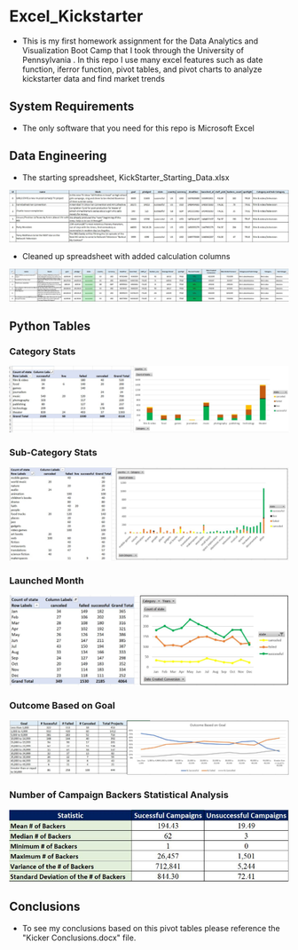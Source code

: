 # Excel_Kickstarter
* This is my first homework assignment for the Data Analytics and Visualization Boot Camp that I took through the University of Pennsylvania . In this repo I use many excel features such as date function, iferror function, pivot tables, and pivot charts to analyze kickstarter data and find market trends

## System Requirements 
* The only software that you need for this repo is Microsoft Excel

## Data Engineering
* The starting spreadsheet, KickStarter_Starting_Data.xlsx

![](03_Images/Starting_Data.JPG)

* Cleaned up spreadsheet with added calculation columns

![](03_Images/Analysis_Main_Tab.JPG)


## Python Tables

### Category Stats
![](03_Images/Category_Stats.JPG)

### Sub-Category Stats
![](03_Images/Sub-Category_Stats.JPG)

### Launched Month
![](03_Images/Launch_Dates.JPG)

### Outcome Based on Goal
![](03_Images/Goal_Stats.JPG)

### Number of Campaign Backers Statistical Analysis
![](03_Images/Backer_Stats.JPG)

## Conclusions
* To see my conclusions based on this pivot tables please reference the "Kicker Conclusions.docx" file. 
